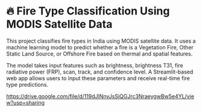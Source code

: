 # 🔥 Fire Type Classification Using MODIS Satellite Data

This project classifies fire types in India using MODIS satellite data. It uses a machine learning model to predict whether a fire is a Vegetation Fire, Other Static Land Source, or Offshore Fire based on thermal and spatial features.

The model takes input features such as brightness, brightness T31, fire radiative power (FRP), scan, track, and confidence level. A Streamlit-based web app allows users to input these parameters and receive real-time fire type predictions.

https://drive.google.com/file/d/119dJlNnvJsSjQGJrc3NraeygwBw5e4YL/view?usp=sharing
